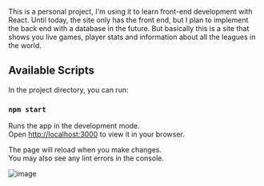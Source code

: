 This is a personal project, I'm using it to learn front-end development with React. Until today, the site only has the front end, but I plan to implement the back end with a database in the future. But basically this is a site that shows you live games, player stats and information about all the leagues in the world.

## Available Scripts

In the project directory, you can run:

### `npm start`

Runs the app in the development mode.\
Open [http://localhost:3000](http://localhost:3000) to view it in your browser.

The page will reload when you make changes.\
You may also see any lint errors in the console.

![image](https://user-images.githubusercontent.com/79310598/188939970-630f4355-e417-4612-8c0c-eb8e47f2e6b4.png)
